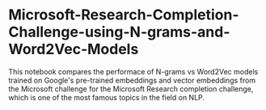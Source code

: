 # Microsoft-Research-Completion-Challenge-using-N-grams-and-Word2Vec-Models
This notebook compares the performace of N-grams vs Word2Vec models trained on Google's pre-trained embeddings and vector embeddings from the Microsoft challenge for the  Microsoft Research completion challenge, which is one of the most famous topics in the field on NLP.
